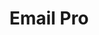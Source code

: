 ---
title: Email Pro
slug: emails-pro
sections: Primeros pasos, Configuración del cliente de correo, Diagnóstico
order: 06
---